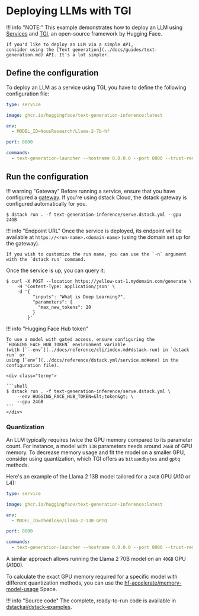 # Deploying LLMs with TGI

!!! info "NOTE:"
    This example demonstrates how to deploy an LLM
    using [Services](../docs/guides/services.md) and [TGI](https://github.com/huggingface/text-generation-inference),
    an open-source framework by Hugging Face.

    If you'd like to deploy an LLM via a simple API,
    consider using the [Text generation](../docs/guides/text-generation.md) API. It's a lot simpler.

## Define the configuration

To deploy an LLM as a service using TGI, you have to define the following configuration file:

<div editor-title="text-generation-inference/serve.dstack.yml"> 

```yaml
type: service

image: ghcr.io/huggingface/text-generation-inference:latest

env:
  - MODEL_ID=NousResearch/Llama-2-7b-hf

port: 8000

commands: 
  - text-generation-launcher --hostname 0.0.0.0 --port 8000 --trust-remote-code
```

</div>

## Run the configuration

!!! warning "Gateway"
    Before running a service, ensure that you have configured a [gateway](../docs/guides/services.md#set-up-a-gateway).
    If you're using dstack Cloud, the dstack gateway is configured automatically for you.

<div class="termy">

```shell
$ dstack run . -f text-generation-inference/serve.dstack.yml --gpu 24GB
```

</div>

!!! info "Endpoint URL"
    Once the service is deployed, its endpoint will be available at 
    `https://<run-name>.<domain-name>` (using the domain set up for the gateway).

    If you wish to customize the run name, you can use the `-n` argument with the `dstack run` command.

Once the service is up, you can query it:

<div class="termy">

```shell
$ curl -X POST --location https://yellow-cat-1.mydomain.com/generate \
    -H 'Content-Type: application/json' \
    -d '{
          "inputs": "What is Deep Learning?",
          "parameters": {
            "max_new_tokens": 20
          }
        }'
```

</div>

!!! info "Hugging Face Hub token"

    To use a model with gated access, ensure configuring the `HUGGING_FACE_HUB_TOKEN` environment variable 
    (with [`--env`](../docs/reference/cli/index.md#dstack-run) in `dstack run` or 
    using [`env`](../docs/reference/dstack.yml/service.md#env) in the configuration file).
    
    <div class="termy">
    
    ```shell
    $ dstack run . -f text-generation-inference/serve.dstack.yml \
        --env HUGGING_FACE_HUB_TOKEN=&lt;token&gt; \
        --gpu 24GB
    ```
    </div>

### Quantization

An LLM typically requires twice the GPU memory compared to its parameter count. For instance, a model with `13B` parameters
needs around `26GB` of GPU memory. To decrease memory usage and fit the model on a smaller GPU, consider using
quantization, which TGI offers as `bitsandbytes` and `gptq` methods. 

Here's an example of the Llama 2 13B model tailored for a `24GB` GPU (A10 or L4):

<div editor-title="text-generation-inference/serve.dstack.yml"> 

```yaml
type: service

image: ghcr.io/huggingface/text-generation-inference:latest

env:
  - MODEL_ID=TheBloke/Llama-2-13B-GPTQ

port: 8000

commands: 
  - text-generation-launcher --hostname 0.0.0.0 --port 8000 --trust-remote-code --quantize gptq
```

</div>

A similar approach allows running the Llama 2 70B model on an `40GB` GPU (A100).

To calculate the exact GPU memory required for a specific model with different quantization methods, you can use the
[hf-accelerate/memory-model-usage](https://huggingface.co/spaces/hf-accelerate/model-memory-usage) Space.

!!! info "Source code"
    The complete, ready-to-run code is available in [dstackai/dstack-examples](https://github.com/dstackai/dstack-examples).